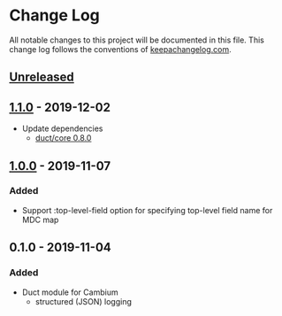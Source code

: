 # Change Log
All notable changes to this project will be documented in this file. This change log follows the conventions of [keepachangelog.com](http://keepachangelog.com/).

## [Unreleased]

## [1.1.0] - 2019-12-02
- Update dependencies
    - [duct/core 0.8.0](https://github.com/duct-framework/core/blob/master/CHANGELOG.md#080-2019-11-28)

## [1.0.0] - 2019-11-07
### Added
- Support :top-level-field option for specifying top-level field name for MDC map

## 0.1.0 - 2019-11-04
### Added
- Duct module for Cambium
    - structured (JSON) logging

[Unreleased]: https://github.com/lagenorhynque/duct.module.cambium/compare/1.1.0...HEAD
[1.1.0]: https://github.com/lagenorhynque/duct.module.cambium/compare/1.0.0...1.1.0
[1.0.0]: https://github.com/lagenorhynque/duct.module.cambium/compare/0.1.0...1.0.0
